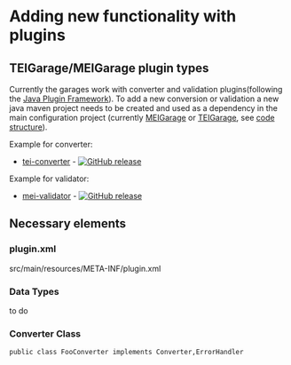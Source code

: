 # Adding new functionality with plugins

## TEIGarage/MEIGarage plugin types

Currently the garages work with converter and validation plugins(following the [Java Plugin Framework](http://jpf.sourceforge.net/)). To add a new conversion or validation a new java maven project needs to be created and used as a dependency in the main configuration project (currently [MEIGarage](https://github.com/Edirom/MEIGarage) or [TEIGarage](https://github.com/TEIC/TEIGarage), see [code structure]()).

Example for converter:

*  [tei-converter](https://github.com/TEIC/tei-converter) - [![GitHub release](https://img.shields.io/github/v/release/TEIC/tei-converter.svg)](https://github.com/TEIC/tei-converter/releases)

Example for validator:

* [mei-validator](https://github.com/Edirom/mei-validator) - [![GitHub release](https://img.shields.io/github/v/release/Edirom/mei-validator.svg)](https://github.com/Edirom/mei-validator/releases)

## Necessary elements

### plugin.xml

src/main/resources/META-INF/plugin.xml

### Data Types

to do

### Converter Class

`public class FooConverter implements Converter,ErrorHandler`
